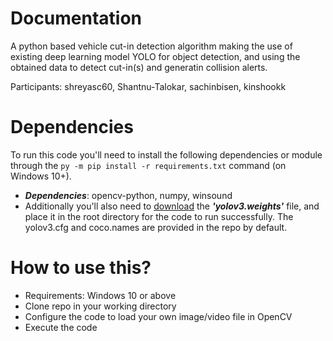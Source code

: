 # Documentation
A python based vehicle cut-in detection algorithm making the use of existing deep learning model YOLO
for object detection, and using the obtained data to detect cut-in(s) and generatin collision alerts.

Participants: shreyasc60, Shantnu-Talokar, sachinbisen, kinshookk

# Dependencies
To run this code you'll need to install the following dependencies or module through the 
`py -m pip install -r requirements.txt` command (on Windows 10+).

- ***Dependencies***:    opencv-python, numpy, winsound
- Additionally you'll also need to [download](https://www.kaggle.com/datasets/valentynsichkar/yolo-coco-data?select=yolov3.weights) the ***'yolov3.weights'*** file, and place it in the root directory for the code to run successfully.
  The yolov3.cfg and coco.names are provided in the repo by default.

# How to use this? 
- Requirements: Windows 10 or above
- Clone repo in your working directory
- Configure the code to load your own image/video file in OpenCV
- Execute the code 

